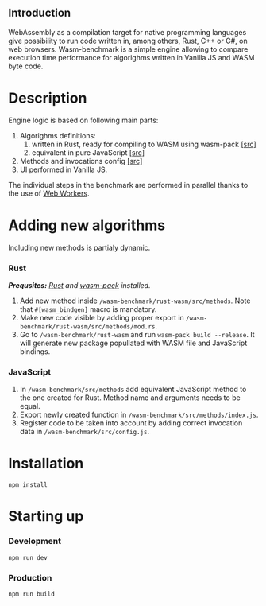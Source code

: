 ## Introduction

WebAssembly as a compilation target for native programming languages give possibility to run code written in, among others, Rust, C++ or C#, on web browsers. Wasm-benchmark is a simple engine allowing to compare execution time performance for algorighms written in Vanilla JS and WASM byte code.

# Description

Engine logic is based on following main parts:

1. Algorighms definitions:
    1. written in Rust, ready for compiling to WASM using wasm-pack [[src]](https://github.com/milosz1092/wasm-benchmark/tree/main/rust-wasm/src/methods)
    2. equivalent in pure JavaScript [[src]](https://github.com/milosz1092/wasm-benchmark/tree/main/src/methods)
3. Methods and invocations config [[src]](https://github.com/milosz1092/wasm-benchmark/blob/main/src/config.js)
4. UI performed in Vanilla JS.

The individual steps in the benchmark are performed in parallel thanks to the use of [Web Workers](https://developer.mozilla.org/en-US/docs/Web/API/Web_Workers_API).

# Adding new algorithms

Including new methods is partialy dynamic.

### Rust

***Prequsites:** [Rust](https://www.rust-lang.org/tools/install) and [wasm-pack](https://rustwasm.github.io/wasm-pack/installer/) installed.*

1. Add new method inside `/wasm-benchmark/rust-wasm/src/methods`. Note that `#[wasm_bindgen]` macro is mandatory.
2. Make new code visible by adding proper export in `/wasm-benchmark/rust-wasm/src/methods/mod.rs`.
3. Go to `/wasm-benchmark/rust-wasm` and run `wasm-pack build --release`. It will generate new package popullated with WASM file and JavaScript bindings.

### JavaScript

1. In `/wasm-benchmark/src/methods` add equivalent JavaScript method to the one created for Rust. Method name and arguments needs to be equal.
2. Export newly created function in `/wasm-benchmark/src/methods/index.js`.
3. Register code to be taken into account by adding correct invocation data in `/wasm-benchmark/src/config.js`.

# Installation

```
npm install
```

# Starting up

### Development
```
npm run dev
```
### Production
```
npm run build
```
